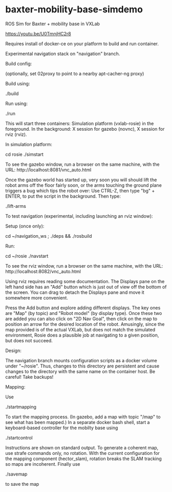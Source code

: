# baxter-mobility-base-simdemo
ROS Sim for Baxter + mobility base in VXLab

https://youtu.be/U0TmnjHC2r8

Requires install of docker-ce on your platform to build and run container.

Experimental navigation stack on "navigation" branch.

Build config:

(optionally, set 02proxy to point to a nearby apt-cacher-ng proxy)

Build using:

./build

Run using:

./run

This will start three containers: Simulation platform (vxlab-rosie) in the foreground. In the background: X session for gazebo (novnc), X session for rviz (rviz).

In simulation platform:

cd rosie
./simstart

To see the gazebo window, run a browser on the same machine, with the URL: http://localhost:8081/vnc_auto.html

Once the gazebo world has started up, very soon you will should lift the robot arms off the floor fairly soon, or the arms touching the ground plane triggers a bug which tips the robot over: Use CTRL-Z, then type "bg" + ENTER, to put the script in the background. Then type:

./lift-arms

To test navigation (experimental, including launching an rviz window):

Setup (once only):

cd ~/navigation_ws ; ./deps && ./rosbuild

Run:

cd ~/rosie
./navstart

To see the rviz window, run a browser on the same machine, with the URL: http://localhost:8082/vnc_auto.html

Using rviz requires reading some documentation. The Displays pane on the left hand side has an "Add" button which is just out of view off the bottom of the screen. You can drag to detach the Displays pane and move it somewhere more convenient.

Press the Add button and explore adding different displays. The key ones are "Map" (by topic) and "Robot model" (by display type). Once these two are added you can also click on "2D Nav Goal", then click on the map to position an arrow for the desired location of the robot. Amusingly, since the map provided is of the actual VXLab, but does not match the simulated environment, Rosie does a plausible job at navigating to a given position, but does not succeed.

Design:

The navigation branch mounts configuration scripts as a docker volume under "~/rosie". Thus, changes to this directory are persistent and cause changes to the directory with the same name on the container host. Be careful! Take backups!

Mapping:

Use

./startmapping

To start the mapping process. (In gazebo, add a map with topic "/map" to see what has been mapped.) In a separate docker bash shell, start a keyboard-based controller for the mobilty base using

./startcontrol

Instructions are shown on standard output. To generate a coherent map, use strafe commands only, no rotation. With the current configuration for the mapping component (hector_slam), rotation breaks the SLAM tracking so maps are incoherent.  Finally use

./savemap

to save the map
